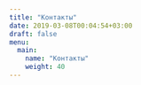 ```yaml
---
title: "Контакты"
date: 2019-03-08T00:04:54+03:00
draft: false
menu:
  main:
    name: "Контакты"
    weight: 40
---
```


